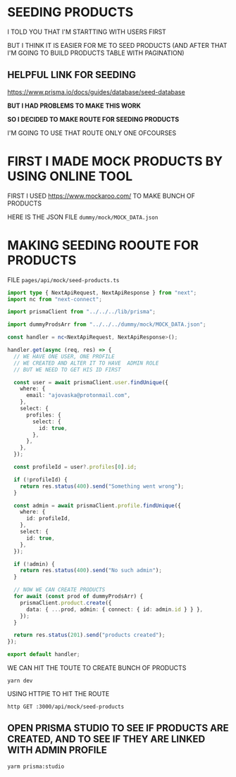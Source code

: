 # SEEDING PRODUCTS

I TOLD YOU THAT I'M STARTTING WITH USERS FIRST

BUT I THINK IT IS EASIER FOR ME TO SEED PRODUCTS (AND AFTER THAT I'M GOING TO BUILD PRODUCTS TABLE WITH PAGINATION)

## HELPFUL LINK FOR SEEDING

<https://www.prisma.io/docs/guides/database/seed-database>

**BUT I HAD PROBLEMS TO MAKE THIS WORK**

**SO I DECIDED TO MAKE ROUTE FOR SEEDING PRODUCTS**

I'M GOING TO USE THAT ROUTE ONLY ONE OFCOURSES

# FIRST I MADE MOCK PRODUCTS BY USING ONLINE TOOL

FIRST I USED <https://www.mockaroo.com/> TO MAKE BUNCH OF PRODUCTS

HERE IS THE JSON FILE `dummy/mock/MOCK_DATA.json`

# MAKING SEEDING ROOUTE FOR PRODUCTS

FILE `pages/api/mock/seed-products.ts`

```ts
import type { NextApiRequest, NextApiResponse } from "next";
import nc from "next-connect";

import prismaClient from "../../../lib/prisma";

import dummyProdsArr from "../../../dummy/mock/MOCK_DATA.json";

const handler = nc<NextApiRequest, NextApiResponse>();

handler.get(async (req, res) => {
  // WE HAVE ONE USER, ONE PROFILE
  // WE CREATED AND ALTER IT TO HAVE  ADMIN ROLE
  // BUT WE NEED TO GET HIS ID FIRST

  const user = await prismaClient.user.findUnique({
    where: {
      email: "ajovaska@protonmail.com",
    },
    select: {
      profiles: {
        select: {
          id: true,
        },
      },
    },
  });

  const profileId = user?.profiles[0].id;

  if (!profileId) {
    return res.status(400).send("Something went wrong");
  }

  const admin = await prismaClient.profile.findUnique({
    where: {
      id: profileId,
    },
    select: {
      id: true,
    },
  });

  if (!admin) {
    return res.status(400).send("No such admin");
  }

  // NOW WE CAN CREATE PRODUCTS
  for await (const prod of dummyProdsArr) {
    prismaClient.product.create({
      data: { ...prod, admin: { connect: { id: admin.id } } },
    });
  }

  return res.status(201).send("products created");
});

export default handler;
```

WE CAN HIT THE TOUTE TO CREATE BUNCH OF PRODUCTS

```
yarn dev
```

USING HTTPIE TO HIT THE ROUTE

```
http GET :3000/api/mock/seed-products
```

## OPEN PRISMA STUDIO TO SEE IF PRODUCTS ARE CREATED, AND TO SEE IF THEY ARE LINKED WITH ADMIN PROFILE

```
yarm prisma:studio
```

